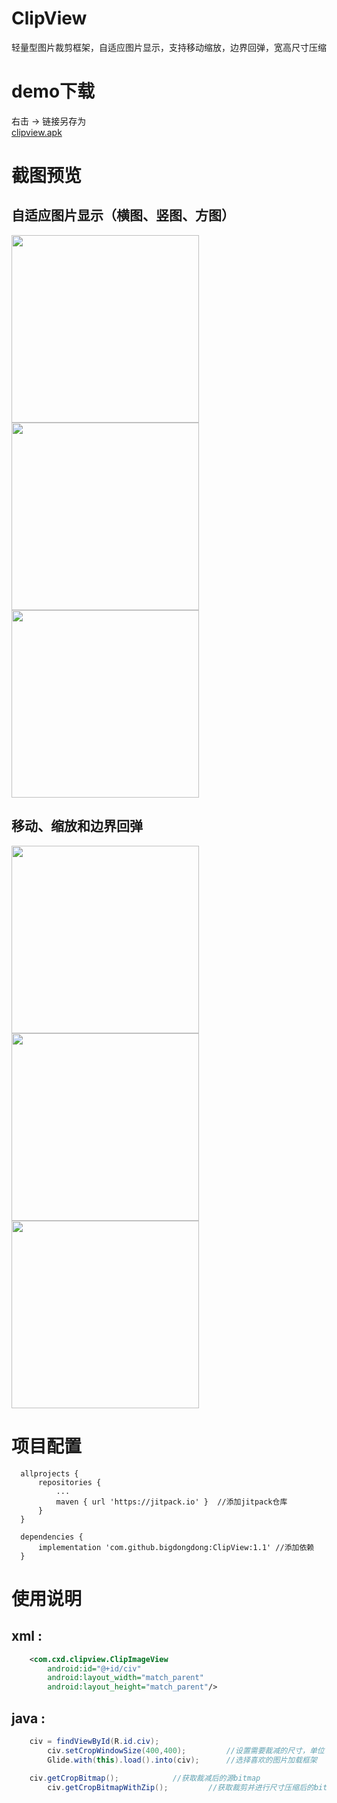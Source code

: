 # ClipView
轻量型图片裁剪框架，自适应图片显示，支持移动缩放，边界回弹，宽高尺寸压缩

# demo下载
右击 -> 链接另存为</br>
[clipview.apk](https://github.com/bigdongdong/ClipView/blob/master/preview/clipview.apk)

# 截图预览
## 自适应图片显示（横图、竖图、方图）
<img  width = "300" src = "https://github.com/bigdongdong/ClipView/blob/master/preview/heng.jpg"></img>
<img  width = "300" src = "https://github.com/bigdongdong/ClipView/blob/master/preview/shu.jpg"></img>
<img  width = "300" src = "https://github.com/bigdongdong/ClipView/blob/master/preview/fang.jpg"></img></br>

## 移动、缩放和边界回弹

<img  width = "300" src = "https://github.com/bigdongdong/ClipView/blob/master/preview/pre.gif"></img>
<img  width = "300" src = "https://github.com/bigdongdong/ClipView/blob/master/preview/scale.gif"></img>
<img  width = "300" src = "https://github.com/bigdongdong/ClipView/blob/master/preview/springback.gif"></img></br>

# 项目配置

```
  allprojects {
      repositories {
          ...
          maven { url 'https://jitpack.io' }  //添加jitpack仓库
      }
  }
  
  dependencies {
	  implementation 'com.github.bigdongdong:ClipView:1.1' //添加依赖
  }
```

# 使用说明
## xml :
```xml
	<com.cxd.clipview.ClipImageView
		android:id="@+id/civ"
		android:layout_width="match_parent"
		android:layout_height="match_parent"/>
```
## java :
```java
	civ = findViewById(R.id.civ);
        civ.setCropWindowSize(400,400);         //设置需要裁减的尺寸，单位：px
        Glide.with(this).load().into(civ);      //选择喜欢的图片加载框架
	
	civ.getCropBitmap();       		//获取裁减后的源bitmap
        civ.getCropBitmapWithZip(); 		//获取裁剪并进行尺寸压缩后的bitmap
```
